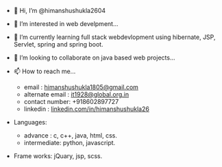 - 👋 Hi, I’m @himanshushukla2604
- 👀 I’m interested in web develpment...
- 🌱 I’m currently learning full stack webdevlopment using hibernate, JSP, Servlet, spring and spring boot.
- 💞️ I’m looking to collaborate on java based  web projects...
- 📫 How to reach me...
  - email : himanshushukla1805@gmail.com
  - alternate email : it1928@global.org.in
  - contact number: +918602897727
  - linkedin : [linkedin.com/in/himanshushukla26](https://www.linkedin.com/in/himanshushukla26/)
  
- Languages: 
  - advance : c, c++, java, html, css.
  - intermediate: python, javascript.
- Frame works:
  jQuary, jsp, scss.
<!---
himanshushukla2604/himanshushukla2604 is a ✨ special ✨ repository because its `README.md` (this file) appears on your GitHub profile.
You can click the Preview link to take a look at your changes.
--->
